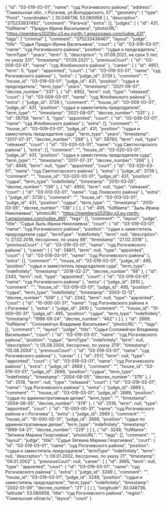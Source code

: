 {
    "id": "03-019-03-01",
    "name": "суд Рогачевского района",
    "address": "Гомельская обл., г.Рогачев, ул.Володарского, 57",
    "geometry": {
        "type": "Point",
        "coordinates": [
            30.048736,
            53.080958
        ]
    },
    "description": "375233937492",
    "comment": "Рагачоў",
    "extra": [],
    "judges": [
        {
            "id": 431,
            "fullName": "Прадун Ирина Васильевна",
            "photoURL": "https://members2020by.s3.eu-north-1.amazonaws.com/judge_431",
            "tags": [
                "criminal"
            ],
            "comment": "375233436467",
            "layout": "judge",
            "title": "Судья Прадун Ирина Васильевна",
            "court": {
                "id": "03-019-03-01",
                "name": "суд Рогачевского района",
                "position": "судья и председатель",
                "termType": "years",
                "term": 5,
                "description": "c 07.09.2021, на срок 5 лет, по указу 331",
                "timestamp": "07.09.2021"
            },
            "previousCourt": {
                "id": "03-009-03-01",
                "name": "суд Жлобинского района"
            },
            "career": [
                {
                    "id": 4951,
                    "term": 5,
                    "type": "appointed",
                    "court": {
                        "id": "03-019-03-01",
                        "name": "суд Рогачевского района"
                    },
                    "extra": {
                        "judge_id": 3739
                    },
                    "comment": "",
                    "house_id": "03-019-03-01",
                    "judge_id": 431,
                    "position": "судья и председатель",
                    "term_type": "years",
                    "timestamp": "2021-09-07",
                    "decree_number": "331"
                },
                {
                    "id": 4952,
                    "term": null,
                    "type": "released",
                    "court": {
                        "id": "03-009-03-01",
                        "name": "суд Жлобинского района"
                    },
                    "extra": {
                        "judge_id": 3739
                    },
                    "comment": "",
                    "house_id": "03-009-03-01",
                    "judge_id": 431,
                    "position": "судья и заместитель председателя",
                    "term_type": "",
                    "timestamp": "2021-09-07",
                    "decree_number": "331"
                },
                {
                    "id": 58759,
                    "term": 5,
                    "type": "appointed",
                    "court": {
                        "id": "03-009-03-01",
                        "name": "суд Жлобинского района"
                    },
                    "extra": [],
                    "comment": "",
                    "house_id": "03-009-03-01",
                    "judge_id": 431,
                    "position": "судья и заместитель председателя суда",
                    "term_type": "years",
                    "timestamp": "2017-07-31",
                    "decree_number": "268"
                },
                {
                    "id": 58760,
                    "term": null,
                    "type": "released",
                    "court": {
                        "id": "03-020-03-01",
                        "name": "суд Светлогорского района"
                    },
                    "extra": [],
                    "comment": "",
                    "house_id": "03-020-03-01",
                    "judge_id": 431,
                    "position": "судья и заместитель председателя суда",
                    "term_type": "",
                    "timestamp": "2017-07-31",
                    "decree_number": "268"
                },
                {
                    "id": 4949,
                    "term": null,
                    "type": "appointed",
                    "court": {
                        "id": "03-020-03-01",
                        "name": "суд Светлогорского района"
                    },
                    "extra": {
                        "judge_id": 3739
                    },
                    "comment": "",
                    "house_id": "03-020-03-01",
                    "judge_id": 431,
                    "position": "судья",
                    "term_type": "indefinitely",
                    "timestamp": "2010-03-05",
                    "decree_number": "138"
                },
                {
                    "id": 4950,
                    "term": null,
                    "type": "released",
                    "court": {
                        "id": "03-013-03-01",
                        "name": "суд Лоевского района"
                    },
                    "extra": {
                        "judge_id": 3739
                    },
                    "comment": "",
                    "house_id": "03-013-03-01",
                    "judge_id": 431,
                    "position": "судья",
                    "term_type": "",
                    "timestamp": "2010-03-05",
                    "decree_number": "138"
                }
            ]
        },
        {
            "id": 495,
            "fullName": "Зыль Ирина Николаевна",
            "photoURL": "https://members2020by.s3.eu-north-1.amazonaws.com/judge_495",
            "tags": [],
            "comment": "",
            "layout": "judge",
            "title": "Судья Зыль Ирина Николаевна",
            "court": {
                "id": "03-019-03-01",
                "name": "суд Рогачевского района",
                "position": "судья и заместитель председателя суда",
                "termType": "indefinitely",
                "term": null,
                "description": "c 27.02.2018, бессрочно, по указу 88",
                "timestamp": "27.02.2018"
            },
            "previousCourt": {
                "id": "03-019-03-01",
                "name": "суд Рогачевского района"
            },
            "career": [
                {
                    "id": 58811,
                    "term": null,
                    "type": "appointed",
                    "court": {
                        "id": "03-019-03-01",
                        "name": "суд Рогачевского района"
                    },
                    "extra": [],
                    "comment": "",
                    "house_id": "03-019-03-01",
                    "judge_id": 495,
                    "position": "судья и заместитель председателя суда",
                    "term_type": "indefinitely",
                    "timestamp": "2018-02-27",
                    "decree_number": "88"
                },
                {
                    "id": 2343,
                    "term": null,
                    "type": "appointed",
                    "court": {
                        "id": "03-019-03-01",
                        "name": "суд Рогачевского района"
                    },
                    "extra": {
                        "judge_id": 2610
                    },
                    "comment": "",
                    "house_id": "03-019-03-01",
                    "judge_id": 495,
                    "position": "судья",
                    "term_type": "indefinitely",
                    "timestamp": "2003-12-12",
                    "decree_number": "559"
                },
                {
                    "id": 2342,
                    "term": null,
                    "type": "appointed",
                    "court": {
                        "id": "10-000-00-31",
                        "name": "суд Рогачевского района и г.Рогачева"
                    },
                    "extra": {
                        "judge_id": 2610
                    },
                    "comment": "",
                    "house_id": "10-000-00-31",
                    "judge_id": 495,
                    "position": "судья",
                    "term_type": "indefinitely",
                    "timestamp": "1998-09-24",
                    "decree_number": "462"
                }
            ]
        },
        {
            "id": 2669,
            "fullName": "Соломейчук Владимир Васильевич",
            "photoURL": "",
            "tags": [],
            "comment": "",
            "layout": "judge",
            "title": "Судья Соломейчук Владимир Васильевич",
            "court": {
                "id": "03-019-03-01",
                "name": "суд Рогачевского района",
                "position": "судья",
                "termType": "indefinitely",
                "term": null,
                "description": "c 05.08.2004, бессрочно, по указу 379",
                "timestamp": "05.08.2004"
            },
            "previousCourt": {
                "id": "03-019-03-01",
                "name": "суд Рогачевского района"
            },
            "career": [
                {
                    "id": 2517,
                    "term": null,
                    "type": "appointed",
                    "court": {
                        "id": "03-019-03-01",
                        "name": "суд Рогачевского района"
                    },
                    "extra": {
                        "judge_id": 2669
                    },
                    "comment": "",
                    "house_id": "03-019-03-01",
                    "judge_id": 2669,
                    "position": "судья",
                    "term_type": "indefinitely",
                    "timestamp": "2004-08-05",
                    "decree_number": "379"
                },
                {
                    "id": 2518,
                    "term": null,
                    "type": "released",
                    "court": {
                        "id": "03-019-03-01",
                        "name": "суд Рогачевского района"
                    },
                    "extra": {
                        "judge_id": 2669
                    },
                    "comment": "",
                    "house_id": "03-019-03-01",
                    "judge_id": 2669,
                    "position": "судья по административным делам",
                    "term_type": "",
                    "timestamp": "2004-08-05",
                    "decree_number": "379"
                },
                {
                    "id": 2516,
                    "term": null,
                    "type": "appointed",
                    "court": {
                        "id": "10-000-00-31",
                        "name": "суд Рогачевского района и г.Рогачева"
                    },
                    "extra": {
                        "judge_id": 2669
                    },
                    "comment": "",
                    "house_id": "10-000-00-31",
                    "judge_id": 2669,
                    "position": "судья по административным делам",
                    "term_type": "indefinitely",
                    "timestamp": "1999-04-21",
                    "decree_number": "229"
                }
            ]
        },
        {
            "id": 3249,
            "fullName": "Зяткина Марина Георгиевна",
            "photoURL": "",
            "tags": [],
            "comment": "",
            "layout": "judge",
            "title": "Судья Зяткина Марина Георгиевна",
            "court": {
                "id": "03-019-03-01",
                "name": "суд Рогачевского района",
                "position": "судья и заместитель председателя",
                "termType": "indefinitely",
                "term": null,
                "description": "c 09.01.2002, бессрочно, по указу 21",
                "timestamp": "09.01.2002"
            },
            "previousCourt": null,
            "career": [
                {
                    "id": 3995,
                    "term": null,
                    "type": "appointed",
                    "court": {
                        "id": "03-019-03-01",
                        "name": "суд Рогачевского района"
                    },
                    "extra": {
                        "judge_id": 3249
                    },
                    "comment": "",
                    "house_id": "03-019-03-01",
                    "judge_id": 3249,
                    "position": "судья и заместитель председателя",
                    "term_type": "indefinitely",
                    "timestamp": "2002-01-09",
                    "decree_number": "21"
                }
            ]
        }
    ],
    "longitude": 30.048736,
    "latitude": 53.080958,
    "title": "суд Рогачевского района",
    "region": "Гомельская область",
    "layout": "court"
}